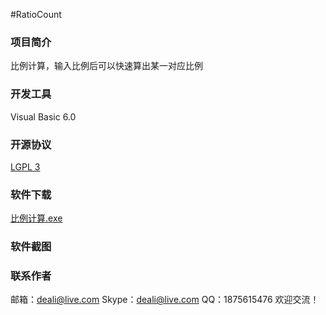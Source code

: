 #RatioCount

### 项目简介
比例计算，输入比例后可以快速算出某一对应比例

### 开发工具
Visual Basic 6.0

### 开源协议
[LGPL 3](http://git.oschina.net/deali/CodeZone/blob/master/LICENSE/LGPL3.LICENSE?dir=0&filepath=LICENSE%2FLGPL3.LICENSE&oid=5cc63c20b453fb272056d6ce14398a593d303a90&sha=45e842c4825ed3bb614e5086b82742c428e0d70b)

### 软件下载
[比例计算.exe](http://git.oschina.net/deali/RatioCount/attach_files/download?i=61215&u=http%3A%2F%2Ffiles.git.oschina.net%2Fgroup1%2FM00%2F00%2F69%2FZxV3cFdntqaAU9eBAACOAHDfbLw938.exe%3Ftoken%3D791fd232f1dacd88b6bc9552a7e5cc64%26ts%3D1466414788%26attname%3D%E6%AF%94%E4%BE%8B%E8%AE%A1%E7%AE%97.exe)

### 软件截图
[](http://git.oschina.net/deali/RatioCount/attach_files/download?i=61217&u=http%3A%2F%2Ffiles.git.oschina.net%2Fgroup1%2FM00%2F00%2F69%2FZxV3cFdnuBKAGw5qAAAhiPnIiD4938.png%3Ftoken%3D92dee27ff2aead9a444ec934df2a5e96%26ts%3D1466415151%26attname%3D%E6%88%AA%E5%9B%BE.png)

### 联系作者
邮箱：deali@live.com
Skype：deali@live.com
QQ：1875615476
欢迎交流！